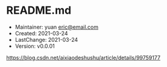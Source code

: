 # README.md
- Maintainer: yuan <eric@email.com>
-    Created: 2021-03-24
- LastChange: 2021-03-24
-    Version: v0.0.01

https://blog.csdn.net/aixiaodeshushu/article/details/99759177
